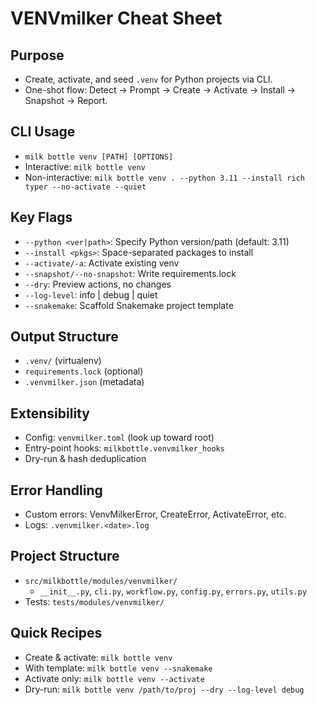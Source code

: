# VENVmilker Cheat Sheet

## Purpose

- Create, activate, and seed `.venv` for Python projects via CLI.
- One-shot flow: Detect → Prompt → Create → Activate → Install → Snapshot → Report.

## CLI Usage

- `milk bottle venv [PATH] [OPTIONS]`
- Interactive: `milk bottle venv`
- Non-interactive: `milk bottle venv . --python 3.11 --install rich typer --no-activate --quiet`

## Key Flags

- `--python <ver|path>`: Specify Python version/path (default: 3.11)
- `--install <pkgs>`: Space-separated packages to install
- `--activate/-a`: Activate existing venv
- `--snapshot/--no-snapshot`: Write requirements.lock
- `--dry`: Preview actions, no changes
- `--log-level`: info | debug | quiet
- `--snakemake`: Scaffold Snakemake project template

## Output Structure

- `.venv/` (virtualenv)
- `requirements.lock` (optional)
- `.venvmilker.json` (metadata)

## Extensibility

- Config: `venvmilker.toml` (look up toward root)
- Entry-point hooks: `milkbottle.venvmilker_hooks`
- Dry-run & hash deduplication

## Error Handling

- Custom errors: VenvMilkerError, CreateError, ActivateError, etc.
- Logs: `.venvmilker.<date>.log`

## Project Structure

- `src/milkbottle/modules/venvmilker/`
  - `__init__.py`, `cli.py`, `workflow.py`, `config.py`, `errors.py`, `utils.py`
- Tests: `tests/modules/venvmilker/`

## Quick Recipes

- Create & activate: `milk bottle venv`
- With template: `milk bottle venv --snakemake`
- Activate only: `milk bottle venv --activate`
- Dry-run: `milk bottle venv /path/to/proj --dry --log-level debug`
